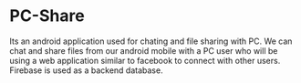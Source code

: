 # PC-Share
Its an android application used for chating and file sharing with PC. 
We can chat and share files from our android mobile with a PC user who will be using a web application similar to facebook to connect with other users.
Firebase is used as a backend database.
